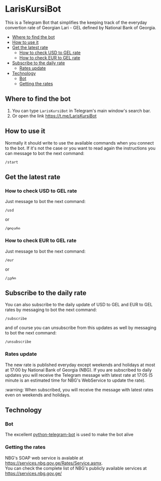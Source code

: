 # LarisKursiBot

This is a Telegram Bot that simplifies the keeping track of the everyday convertion rate of Georgian Lari - GEL defined by National Bank of Georgia.

<!-- TOC START min:1 max:3 link:true update:true -->
- [Where to find the bot](#where-to-find-the-bot)
- [How to use it](#how-to-use-it)
- [Get the latest rate](#get-the-latest-rate)
  - [How to check USD to GEL rate](#how-to-check-usd-to-gel-rate)
  - [How to check EUR to GEL rate](#how-to-check-eur-to-gel-rate)
- [Subscribe to the daily rate](#subscribe-to-the-daily-rate)
  - [Rates update](#rates-update)
- [Technology](#technology)
  - [Bot](#bot)
  - [Getting the rates](#getting-the-rates)

<!-- TOC END -->

## Where to find the bot

1. You can type `LarisKursiBot` in Telegram's main window's search bar.
2. Or open the link https://t.me/LarisKursiBot


## How to use it

Normally it should write to use the available commands when you connect to the bot. If it's not the case or you want to read again the instructions you can message to bot the next command:
```
/start
```

## Get the latest rate

### How to check USD to GEL rate

Just message to bot the next command:
```
/usd
```
or
```
/დოლარი
```

### How to check EUR to GEL rate

Just message to bot the next command:
```
/eur
```
or
```
/ევრო
```

## Subscribe to the daily rate

You can also subscribe to the daily update of USD to GEL and EUR to GEL rates by messaging to bot the next command:
```
/subscribe
```
and of course you can unsubscribe from this updates as well by messaging to bot the next command:
```
/unsubscribe
```

### Rates update
The new rate is published everyday except weekends and holidays at most at 17:00 by National Bank of Georgia (NBG).
If you are subscribed to daily updates you will receive the Telegram message with latest rate at 17:05 (5 minute is an estimated time for NBG's WebService to update the rate).

<aside class="warning">
:warning: When subscribed, you will receive the message with latest rates even on weekends and holidays.
</aside>

## Technology

### Bot
The excellent [python-telegram-bot](https://github.com/python-telegram-bot/python-telegram-bot) is used to make the bot alive

### Getting the rates
NBG's SOAP web service is avalable at https://services.nbg.gov.ge/Rates/Service.asmx.  
You can check the complete list of NBG's publicly available services at https://services.nbg.gov.ge/
